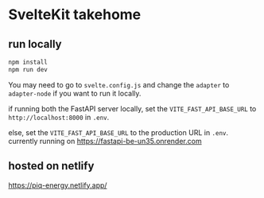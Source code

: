 # SvelteKit takehome

## run locally

```bash
npm install
npm run dev
```

You may need to go to `svelte.config.js` and change the `adapter` to `adapter-node` if you want to run it locally.

if running both the FastAPI server locally, set the `VITE_FAST_API_BASE_URL` to `http://localhost:8000` in `.env`.

else, set the `VITE_FAST_API_BASE_URL` to the production URL in `.env`. 
currently running on https://fastapi-be-un35.onrender.com

## hosted on netlify

https://piq-energy.netlify.app/
